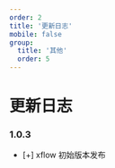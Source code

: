 ```yaml
---
order: 2
title: '更新日志'
mobile: false
group: 
  title: '其他'
  order: 5
---
```


# 更新日志

### 1.0.3
- [+] xflow 初始版本发布
